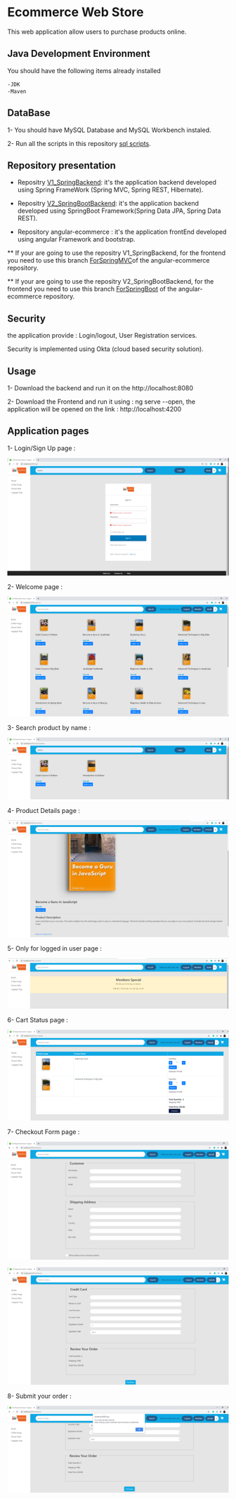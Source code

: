 # Ecommerce Web Store

This web application allow users to purchase products online.


## Java Development Environment

You should have the following items already installed 


	-JDK
	-Maven
	
## DataBase 

1- You should have MySQL Database and MySQL Workbench instaled.


2- Run all the scripts in this repository [sql scripts](https://bitbucket.org/abirouni/sql-scripts/src/master/).

## Repository presentation

* Repositry [V1_SpringBackend](https://github.com/OuniAbir/ecommerce-spring-backend): it's the application backend developed using Spring FrameWork (Spring MVC, Spring REST, Hibernate).


* Repositry [V2_SpringBootBackend](https://github.com/OuniAbir/ecommerce-springboot-backend):  it's the application backend developed using SpringBoot Framework(Spring Data JPA, Spring Data REST).


* Repository angular-ecommerce : it's the application frontEnd developed using angular Framework and bootstrap.


** If your are going to use the repositry V1_SpringBackend, for the frontend you need to use this branch [ForSpringMVC](https://github.com/OuniAbir/ecommerce-angular-frontend/tree/ForSpringMVC)of the angular-ecommerce repository.


** If your are going to use the repositry V2_SpringBootBackend, for the frontend you need to use this branch [ForSpringBoot](https://github.com/OuniAbir/ecommerce-angular-frontend/tree/ForSpringBoot) of the angular-ecommerce repository.


## Security

the application provide : Login/logout, User Registration services.


Security is implemented using Okta (cloud based security solution).

## Usage 

1- Download the backend and run it on the http://localhost:8080


2- Download the Frontend and run it using : ng serve --open, the application will be opened on the link : http://localhost:4200


## Application pages


1- Login/Sign Up page :


![LoggedInPage](ApplicationPages/LogIn_SignUp.PNG)




2- Welcome page :


![Welcome page ](ApplicationPages/LoggedInPage.PNG )




3- Search product by name :


![SearchByNameContaining](ApplicationPages/SearchByNameContaining.PNG)




4- Product Details page :


![ProductDtail](ApplicationPages/ProductDtail.PNG)



5- Only for logged in user page :


![OnlyForLoggedIn](ApplicationPages/OnlyForLoggedIn.PNG)



6- Cart Status page :


![CartStatusPage](ApplicationPages/CartStatusPage.PNG)




7- Checkout Form page :



![CheckoutPage1](ApplicationPages/CheckoutPage1.PNG)




![CheckoutPage2](ApplicationPages/CheckoutPage2.PNG)




8- Submit your order :



![CheckoutSubmit](ApplicationPages/CheckoutSubmit.PNG)




